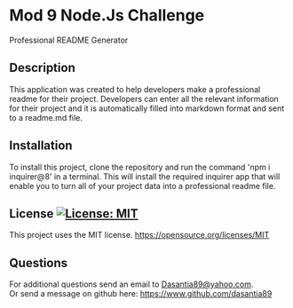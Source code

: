 # Mod 9 Node.Js Challenge

  Professional README Generator

  ## Description

  This application  was created to help developers make a professional readme for their project. Developers can enter all the relevant information  for their project and it is automatically filled into markdown format and sent to a readme.md file.

  ## Installation

  To install this project, clone the repository and run the command 'npm i inquirer@8' in a terminal. This will install the required inquirer app that will enable you to turn all of your project data into a professional readme file.

  ## License [![License: MIT](https://img.shields.io/badge/License-MIT-yellow.svg)](https://opensource.org/licenses/MIT)
This project uses the MIT license. 
https://opensource.org/licenses/MIT

  ## Questions

  For additional questions send an email to Dasantia89@yahoo.com.  
  Or send a message on github here: https://www.github.com/dasantia89
 
